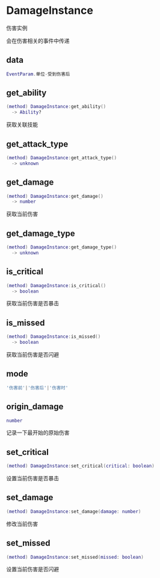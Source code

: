 # DamageInstance

伤害实例

会在伤害相关的事件中传递

## data

```lua
EventParam.单位-受到伤害后
```

## get_ability

```lua
(method) DamageInstance:get_ability()
  -> Ability?
```

 获取关联技能
## get_attack_type

```lua
(method) DamageInstance:get_attack_type()
  -> unknown
```

## get_damage

```lua
(method) DamageInstance:get_damage()
  -> number
```

 获取当前伤害
## get_damage_type

```lua
(method) DamageInstance:get_damage_type()
  -> unknown
```

## is_critical

```lua
(method) DamageInstance:is_critical()
  -> boolean
```

 获取当前伤害是否暴击
## is_missed

```lua
(method) DamageInstance:is_missed()
  -> boolean
```

 获取当前伤害是否闪避
## mode

```lua
'伤害前'|'伤害后'|'伤害时'
```

## origin_damage

```lua
number
```

记录一下最开始的原始伤害
## set_critical

```lua
(method) DamageInstance:set_critical(critical: boolean)
```

 设置当前伤害是否暴击
## set_damage

```lua
(method) DamageInstance:set_damage(damage: number)
```

 修改当前伤害
## set_missed

```lua
(method) DamageInstance:set_missed(missed: boolean)
```

 设置当前伤害是否闪避

